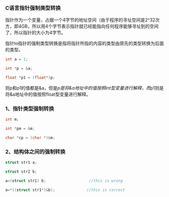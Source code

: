 ### C语言指针强制类型转换

指针作为一个变量，占据一个4字节的地址空间（由于程序的寻址空间是2^32次方，即4GB，所以用4个字节表示指针就已经能指向任何程序能够寻址到的空间了，所以指针的大小为4字节。

指针to指针的强制类型转换是指将指针所指的内容的类型由原先的类型转换为后面的类型。

```c
int a = 1;

int *p = &a;

float *p1 = (float*)p;

```

则p和p1的值都是&a，但是*p是将&a地址中的值按照int型变量进行解释，而*p1则是将&a地址中的值按照float型变量进行解释。

### 1、指针类型强制转换

```c++
int m;

int *pm = &m;

char *cp = (char *)&m;
```

### 2、结构体之间的强制转换

```c++
struct str1 a;

struct str2 b;

a=(struct str1) b;                   //this is wrong

a=*((struct str1*)&b);              //this is correct

```

